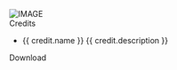 <div class="grid">
    <div class="grid-item" v-if="!item.hide" v-for="item in items">
        <span class="grid-item-title" v-html=item.title></span>
        <img alt="IMAGE" v-if="item.image" class="grid-item-image" :src=item.image />
        <div class="grid-item-description" v-html=item.description></div>
        <div class="grid-item-custom-content">
            <div class="grid-item-credits" v-if="item.credits">
                <span class="grid-item-credit-header">Credits</span>
                <ul class="grid-item-credit-list">
                    <li class="grid-item-credit-list-item" v-for="credit in item.credits">
                        <div class="grid-item-credit-list-item-wrapper">
                            <span class="grid-item-credit-list-item-name">{{ credit.name }}</span>
                            <span v-if="credit.description">{{ credit.description }}</span>
                        </div>
                    </li>
                </ul>
            </div>
            <a class="download-button-btn" v-if="item.download" :href=item.download target="_blank" rel="noopener"><span class="download-button-text">Download</span><i class="fa fa-download download-button-icon" aria-hidden="true"></i></a>
        </div>
    </div>
</div>